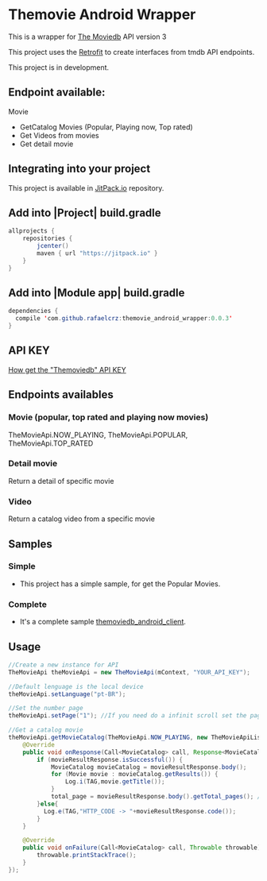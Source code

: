 # Themovie Android Wrapper

This is a wrapper for <a href="https://www.themoviedb.org/documentation/api">The Moviedb</a> API version 3

This project uses the <a href="http://square.github.io/retrofit/Retrofit">Retrofit</a> to create interfaces from tmdb API endpoints.

This project is in development.

## Endpoint available:
Movie
- GetCatalog Movies (Popular, Playing now, Top rated)
- Get Videos from movies
- Get detail movie

## Integrating into your project

This project is available in [JitPack.io](https://jitpack.io/) repository.

## Add into |Project| build.gradle
```java
allprojects {
    repositories {
        jcenter()
        maven { url "https://jitpack.io" }
    }
}
```
## Add into |Module app| build.gradle
```java
dependencies {
  compile 'com.github.rafaelcrz:themovie_android_wrapper:0.0.3'
}
```
## API KEY
[How get the "Themoviedb" API KEY](https://developers.themoviedb.org/3/getting-started)

## Endpoints availables

### Movie (popular, top rated and playing now movies)
TheMovieApi.NOW_PLAYING, TheMovieApi.POPULAR, TheMovieApi.TOP_RATED
### Detail movie
Return a detail of specific movie
### Video
Return a catalog video from a specific movie

## Samples
### Simple
* This project has a simple sample, for get the Popular Movies.
### Complete
* It's a complete sample [themoviedb_android_client](https://github.com/rafaelcrz/themoviedb_android_client).


## Usage

```java
//Create a new instance for API
TheMovieApi theMovieApi = new TheMovieApi(mContext, "YOUR_API_KEY");

//Default lenguage is the local device
theMovieApi.setLanguage("pt-BR");

//Set the number page
theMovieApi.setPage("1"); //If you need do a infinit scroll set the page in the requests call

//Get a catalog movie
theMovieApi.getMovieCatalog(TheMovieApi.NOW_PLAYING, new TheMovieApiListener<MovieCatalog>() {
    @Override
    public void onResponse(Call<MovieCatalog> call, Response<MovieCatalog> movieResultResponse) {
        if (movieResultResponse.isSuccessful()) {
            MovieCatalog movieCatalog = movieResultResponse.body();
            for (Movie movie : movieCatalog.getResults()) {
                Log.i(TAG,movie.getTitle());
            }
            total_page = movieResultResponse.body().getTotal_pages(); //Total pages return from the API
        }else{
          Log.e(TAG,"HTTP_CODE -> "+movieResultResponse.code());
        }
    }

    @Override
    public void onFailure(Call<MovieCatalog> call, Throwable throwable) {
        throwable.printStackTrace();
    }
});
```
